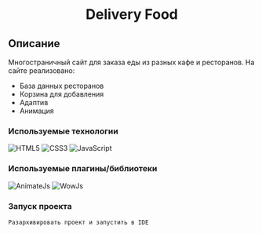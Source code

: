 <h1 align="center">Delivery Food</h1>

## Описание
Многостраничный сайт для заказа еды из разных кафе и ресторанов.
На сайте реализовано:
+ База данных ресторанов
+ Корзина для добавления
+ Адаптив
+ Анимация

### Используемые технологии
![HTML5](https://img.shields.io/badge/-HTML5-black?style=flat-square&logo=html5&logoColor=html)
![CSS3](https://img.shields.io/badge/-CSS3-black?style=flat-square&logo=css3&logoColor=css3)
![JavaScript](https://img.shields.io/badge/-JavaScript-black?style=flat-square&logo=javascript)

### Используемые плагины/библиотеки
![AnimateJs](https://img.shields.io/badge/-AnimateJs-black?style=flat-square&logo=animate.js&logoColor=animate.js)
![WowJs](https://img.shields.io/badge/-WowJs-black?style=flat-square&logo=wow.js&logoColor=wow.js)

### Запуск проекта
```
Разархивировать проект и запустить в IDE
```
